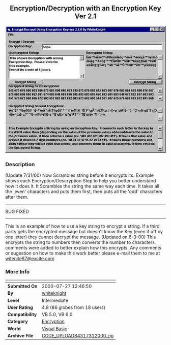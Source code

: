 ﻿<div align="center">

## Encryption/Decryption with an Encryption Key Ver 2\.1

<img src="PIC200065151221957.jpg">
</div>

### Description

(Update 7/31/00) Now Scrambles string before it encrypts its. Example shows each Encryption/Descryption Step to help you better understand how it does it. It Scrambles the string the same way each time. It takes all the 'even' characters and puts them first, then puts all the 'odd' characters after them. 

----

BUG FIXED

----

This Is an example of how to use a key string to encrypt a string. If a third party gets the encrypted message but doesn't know the Key (even if off by one letter) they cannot decrypt the message. (Updated on 6-3-00) This encrypts the string to numbers then converts the number to characters. comments were added to better explain how this encrypts. Any comments or sugestion on how to make this work better please e-mail them to me at witenite87@excite.com
 
### More Info
 


<span>             |<span>
---                |---
**Submitted On**   |2000-07-27 12:46:50
**By**             |[whiteknight](https://github.com/Planet-Source-Code/PSCIndex/blob/master/ByAuthor/whiteknight.md)
**Level**          |Intermediate
**User Rating**    |4.8 (86 globes from 18 users)
**Compatibility**  |VB 5\.0, VB 6\.0
**Category**       |[Encryption](https://github.com/Planet-Source-Code/PSCIndex/blob/master/ByCategory/encryption__1-48.md)
**World**          |[Visual Basic](https://github.com/Planet-Source-Code/PSCIndex/blob/master/ByWorld/visual-basic.md)
**Archive File**   |[CODE\_UPLOAD84317312000\.zip](https://github.com/Planet-Source-Code/whiteknight-encryption-decryption-with-an-encryption-key-ver-2-1__1-8539/archive/master.zip)








